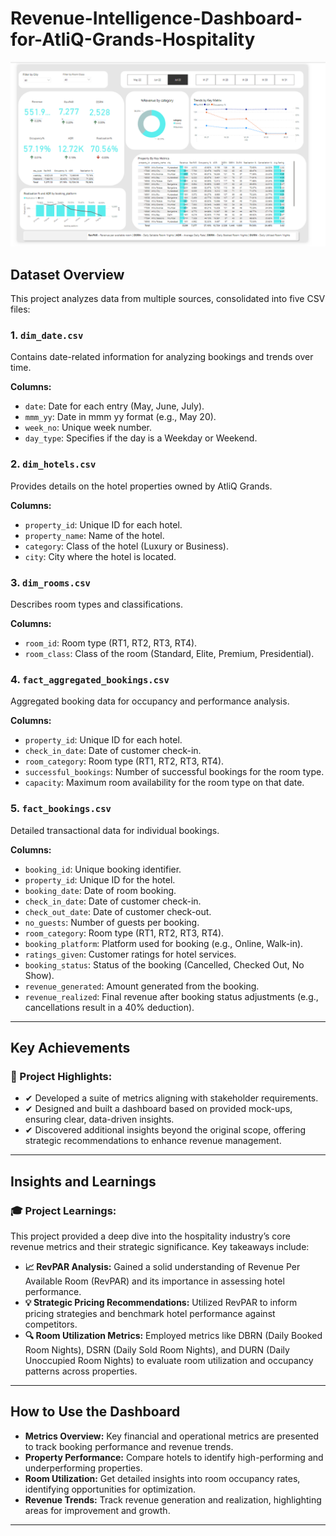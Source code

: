 # Revenue-Intelligence-Dashboard-for-AtliQ-Grands-Hospitality

![Dashboard](image.png)

## Dataset Overview
This project analyzes data from multiple sources, consolidated into five CSV files:

### 1. `dim_date.csv`
Contains date-related information for analyzing bookings and trends over time.

**Columns:**
- `date`: Date for each entry (May, June, July).
- `mmm_yy`: Date in mmm yy format (e.g., May 20).
- `week_no`: Unique week number.
- `day_type`: Specifies if the day is a Weekday or Weekend.

### 2. `dim_hotels.csv`
Provides details on the hotel properties owned by AtliQ Grands.

**Columns:**
- `property_id`: Unique ID for each hotel.
- `property_name`: Name of the hotel.
- `category`: Class of the hotel (Luxury or Business).
- `city`: City where the hotel is located.

### 3. `dim_rooms.csv`
Describes room types and classifications.

**Columns:**
- `room_id`: Room type (RT1, RT2, RT3, RT4).
- `room_class`: Class of the room (Standard, Elite, Premium, Presidential).

### 4. `fact_aggregated_bookings.csv`
Aggregated booking data for occupancy and performance analysis.

**Columns:**
- `property_id`: Unique ID for each hotel.
- `check_in_date`: Date of customer check-in.
- `room_category`: Room type (RT1, RT2, RT3, RT4).
- `successful_bookings`: Number of successful bookings for the room type.
- `capacity`: Maximum room availability for the room type on that date.

### 5. `fact_bookings.csv`
Detailed transactional data for individual bookings.

**Columns:**
- `booking_id`: Unique booking identifier.
- `property_id`: Unique ID for the hotel.
- `booking_date`: Date of room booking.
- `check_in_date`: Date of customer check-in.
- `check_out_date`: Date of customer check-out.
- `no_guests`: Number of guests per booking.
- `room_category`: Room type (RT1, RT2, RT3, RT4).
- `booking_platform`: Platform used for booking (e.g., Online, Walk-in).
- `ratings_given`: Customer ratings for hotel services.
- `booking_status`: Status of the booking (Cancelled, Checked Out, No Show).
- `revenue_generated`: Amount generated from the booking.
- `revenue_realized`: Final revenue after booking status adjustments (e.g., cancellations result in a 40% deduction).

---

## Key Achievements

### 🔧 Project Highlights:
- ✔ Developed a suite of metrics aligning with stakeholder requirements.
- ✔ Designed and built a dashboard based on provided mock-ups, ensuring clear, data-driven insights.
- ✔ Discovered additional insights beyond the original scope, offering strategic recommendations to enhance revenue management.

---

## Insights and Learnings

### 🎓 Project Learnings:
This project provided a deep dive into the hospitality industry’s core revenue metrics and their strategic significance. Key takeaways include:

- **📈 RevPAR Analysis:** Gained a solid understanding of Revenue Per Available Room (RevPAR) and its importance in assessing hotel performance.
- **💡 Strategic Pricing Recommendations:** Utilized RevPAR to inform pricing strategies and benchmark hotel performance against competitors.
- **🔍 Room Utilization Metrics:** Employed metrics like DBRN (Daily Booked Room Nights), DSRN (Daily Sold Room Nights), and DURN (Daily Unoccupied Room Nights) to evaluate room utilization and occupancy patterns across properties.

---

## How to Use the Dashboard

- **Metrics Overview:** Key financial and operational metrics are presented to track booking performance and revenue trends.
- **Property Performance:** Compare hotels to identify high-performing and underperforming properties.
- **Room Utilization:** Get detailed insights into room occupancy rates, identifying opportunities for optimization.
- **Revenue Trends:** Track revenue generation and realization, highlighting areas for improvement and growth.

--- 

